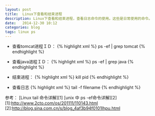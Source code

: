 ```yaml
---
layout: post
title:  Linux下查看和结束进程
description: Linux下查看和结束进程，查看日志命令的使用。这些是日常使用的命令。
date:   2014-12-30 10:12
categories: blog
tags: linux ps
---
```

- 查看tomcat进程ＩＤ：
{% highlight xml %}
ps -ef | grep tomcat
{% endhighlight %}

- 查看java进程ＩＤ：
{% highlight xml %}
ps -ef | grep java
{% endhighlight %}


- 结束进程：
{% highlight xml %}
kill pid
{% endhighlight %}

- 查看日志
{% highlight xml %}
tail -f filename
{% endhighlight %}

参考：
[Linux tail 命令详解][1]
[unix 中 ps -ef命令详解][2]
[1]:http://www.2cto.com/os/201111/110143.html
[2]:http://blog.sina.com.cn/s/blog_4af3b94f0101lhpu.html